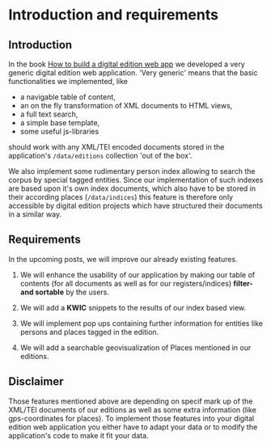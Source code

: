 # Introduction and requirements

## Introduction

In the book [How to build a digital edition web app](../books/how-to-build-a-digital-edition-web-app/) we developed a very generic digital edition web application. 'Very generic' means that the basic functionalities we implemented, like 

* a navigable table of content, 
* an on the fly transformation of XML documents to HTML views, 
* a full text search,
* a simple base template,
* some useful js-libraries

should work with any XML/TEI encoded documents stored in the application's `/data/editions` collection 'out of the box'.

We also implement some rudimentary person index allowing to search the corpus by special tagged entities. Since our implementation of such indexes are based upon it's own index documents, which also have to be stored in their according places (`/data/indices`) this feature is therefore only accessible by digital edition projects which have structured their documents in a similar way. 

## Requirements

In the upcoming posts, we will improve our already existing features. 

1. We will enhance the usability of our application by making our table of contents (for all documents as well as for our registers/indices) **filter- and sortable** by the users. 

2. We will add a **KWIC** snippets to the results of our index based view.

3. We will implement pop ups containing further information for entities like persons and places tagged in the edition.

4. We will add a searchable geovisualization of Places mentioned in our editions. 

## Disclaimer
Those features mentioned above are depending on specif mark up of the XML/TEI documents of our editions as well as some extra information (like gps-coordinates for places). To implement those features into your digital edition web application you either have to adapt your data or to modify the application's code to make it fit your data. 